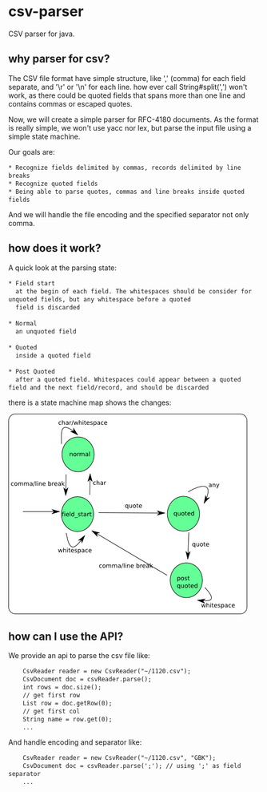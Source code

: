 csv-parser
==========

CSV parser for java.

why parser for csv?
-------------------

The CSV file format have simple structure, like ',' (comma) for each field separate, and '\r' or '\n' for each line.
how ever call String#split(',') won't work, as there could be quoted fields that spans more than one line and contains 
commas or escaped quotes. 

Now, we will create a simple parser for RFC-4180 documents. As the format is really simple, we won't use yacc nor lex, 
but parse the input file using a simple state machine.

Our goals are:

	* Recognize fields delimited by commas, records delimited by line breaks 
    * Recognize quoted fields 
    * Being able to parse quotes, commas and line breaks inside quoted fields 

And we will handle the file encoding and the specified separator not only comma.

how does it work?
-----------------

A quick look at the parsing state:

	* Field start 
	  at the begin of each field. The whitespaces should be consider for unquoted fields, but any whitespace before a quoted
	  field is discarded
	
	* Normal
	  an unquoted field 
	
	* Quoted 
	  inside a quoted field 
	
    * Post Quoted 
	  after a quoted field. Whitespaces could appear between a quoted field and the next field/record, and should be discarded
	
there is a state machine map shows the changes:

![state machine map](./state.png "state machine map")
	
how can I use the API?
----------------------	
	
We provide an api to parse the csv file like:

		CsvReader reader = new CsvReader("~/1120.csv");
		CsvDocument doc = csvReader.parse();
		int rows = doc.size();
		// get first row
		List row = doc.getRow(0);
		// get first col
		String name = row.get(0);
		...  
		
And handle encoding and separator like:

		CsvReader reader = new CsvReader("~/1120.csv", "GBK");
		CsvDocument doc = csvReader.parse(';'); // using ';' as field separator
		...